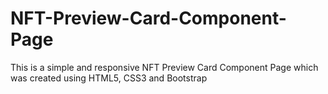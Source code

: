 # NFT-Preview-Card-Component-Page
This is a simple and responsive NFT Preview Card Component Page which was created using HTML5, CSS3 and Bootstrap
